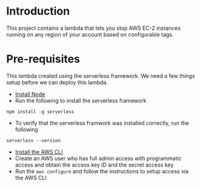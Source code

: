 # Introduction

This project contains a lambda that lets you stop AWS EC-2 instances running on any region of your account based on configurable tags.

# Pre-requisites
This lambda created using the serverless framework. We need a few things setup before we can deploy this lambda.
- [Install Node](https://nodejs.org/en/download/)
- Run the following to install the serverless framework

```
npm install -g serverless
```
- To verify that the serverless framwork was installed correctly, run the following
```
serverless --version
```

- [Install the AWS CLI](https://docs.aws.amazon.com/cli/latest/userguide/install-cliv2.html)
- Create an AWS user who has full admin access with programmatic access and obtain the access key ID and the secret access key 
-  Run the `aws configure` and follow the instructions to setup access via the AWS CLI


